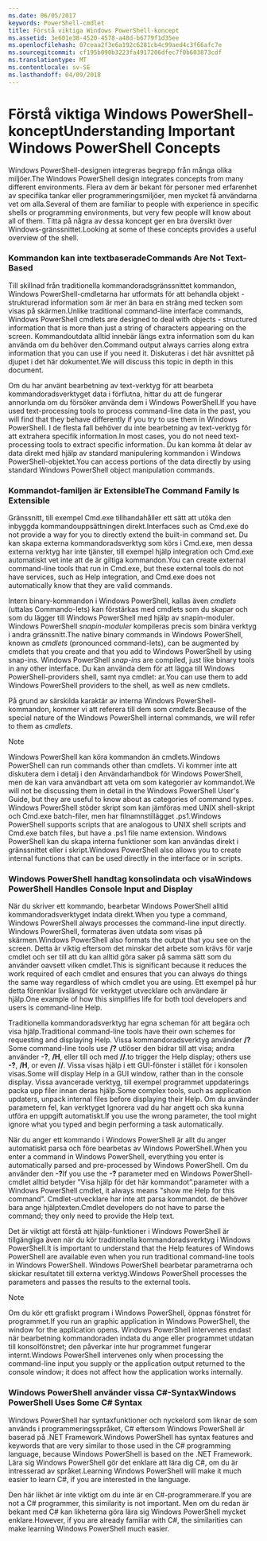 ```yaml
---
ms.date: 06/05/2017
keywords: PowerShell-cmdlet
title: Förstå viktiga Windows PowerShell-koncept
ms.assetid: 3e601e38-4520-4578-a48d-b6779f1d35ee
ms.openlocfilehash: 07ceaa2f3e6a192c6281cb4c99aed4c3f66afc7e
ms.sourcegitcommit: cf195b090b3223fa4917206dfec7f0b603873cdf
ms.translationtype: MT
ms.contentlocale: sv-SE
ms.lasthandoff: 04/09/2018
---
```

# <a name="understanding-important-windows-powershell-concepts"></a><span data-ttu-id="2b1f7-103">Förstå viktiga Windows PowerShell-koncept</span><span class="sxs-lookup"><span data-stu-id="2b1f7-103">Understanding Important Windows PowerShell Concepts</span></span>
<span data-ttu-id="2b1f7-104">Windows PowerShell-designen integreras begrepp från många olika miljöer.</span><span class="sxs-lookup"><span data-stu-id="2b1f7-104">The Windows PowerShell design integrates concepts from many different environments.</span></span> <span data-ttu-id="2b1f7-105">Flera av dem är bekant för personer med erfarenhet av specifika tankar eller programmeringsmiljöer, men mycket få användarna vet om alla.</span><span class="sxs-lookup"><span data-stu-id="2b1f7-105">Several of them are familiar to people with experience in specific shells or programming environments, but very few people will know about all of them.</span></span> <span data-ttu-id="2b1f7-106">Titta på några av dessa koncept ger en bra översikt över Windows-gränssnittet.</span><span class="sxs-lookup"><span data-stu-id="2b1f7-106">Looking at some of these concepts provides a useful overview of the shell.</span></span>

### <a name="commands-are-not-text-based"></a><span data-ttu-id="2b1f7-107">Kommandon kan inte textbaserade</span><span class="sxs-lookup"><span data-stu-id="2b1f7-107">Commands Are Not Text-Based</span></span>
<span data-ttu-id="2b1f7-108">Till skillnad från traditionella kommandoradsgränssnittet kommandon, Windows PowerShell-cmdletarna har utformats för att behandla objekt - strukturerad information som är mer än bara en sträng med tecken som visas på skärmen.</span><span class="sxs-lookup"><span data-stu-id="2b1f7-108">Unlike traditional command-line interface commands, Windows PowerShell cmdlets are designed to deal with objects - structured information that is more than just a string of characters appearing on the screen.</span></span> <span data-ttu-id="2b1f7-109">Kommandoutdata alltid innebär längs extra information som du kan använda om du behöver den.</span><span class="sxs-lookup"><span data-stu-id="2b1f7-109">Command output always carries along extra information that you can use if you need it.</span></span> <span data-ttu-id="2b1f7-110">Diskuteras i det här avsnittet på djupet i det här dokumentet.</span><span class="sxs-lookup"><span data-stu-id="2b1f7-110">We will discuss this topic in depth in this document.</span></span>

<span data-ttu-id="2b1f7-111">Om du har använt bearbetning av text-verktyg för att bearbeta kommandoradsverktyget data i förflutna, hittar du att de fungerar annorlunda om du försöker använda dem i Windows PowerShell.</span><span class="sxs-lookup"><span data-stu-id="2b1f7-111">If you have used text-processing tools to process command-line data in the past, you will find that they behave differently if you try to use them in Windows PowerShell.</span></span> <span data-ttu-id="2b1f7-112">I de flesta fall behöver du inte bearbetning av text-verktyg för att extrahera specifik information.</span><span class="sxs-lookup"><span data-stu-id="2b1f7-112">In most cases, you do not need text-processing tools to extract specific information.</span></span> <span data-ttu-id="2b1f7-113">Du kan komma åt delar av data direkt med hjälp av standard manipulering kommandon i Windows PowerShell-objektet.</span><span class="sxs-lookup"><span data-stu-id="2b1f7-113">You can access portions of the data directly by using standard Windows PowerShell object manipulation commands.</span></span>

### <a name="the-command-family-is-extensible"></a><span data-ttu-id="2b1f7-114">Kommandot-familjen är Extensible</span><span class="sxs-lookup"><span data-stu-id="2b1f7-114">The Command Family Is Extensible</span></span>
<span data-ttu-id="2b1f7-115">Gränssnitt, till exempel Cmd.exe tillhandahåller ett sätt att utöka den inbyggda kommandouppsättningen direkt.</span><span class="sxs-lookup"><span data-stu-id="2b1f7-115">Interfaces such as Cmd.exe do not provide a way for you to directly extend the built-in command set.</span></span> <span data-ttu-id="2b1f7-116">Du kan skapa externa kommandoradsverktyg som körs i Cmd.exe, men dessa externa verktyg har inte tjänster, till exempel hjälp integration och Cmd.exe automatiskt vet inte att de är giltiga kommandon.</span><span class="sxs-lookup"><span data-stu-id="2b1f7-116">You can create external command-line tools that run in Cmd.exe, but these external tools do not have services, such as Help integration, and Cmd.exe does not automatically know that they are valid commands.</span></span>

<span data-ttu-id="2b1f7-117">Intern binary-kommandon i Windows PowerShell, kallas även *cmdlets* (uttalas Commando-lets) kan förstärkas med cmdlets som du skapar och som du lägger till Windows PowerShell med hjälp av snapin-moduler. Windows PowerShell *snapin-moduler* kompileras precis som binära verktyg i andra gränssnitt.</span><span class="sxs-lookup"><span data-stu-id="2b1f7-117">The native binary commands in Windows PowerShell, known as *cmdlets* (pronounced command-lets), can be augmented by cmdlets that you create and that you add to Windows PowerShell by using snap-ins. Windows PowerShell *snap-ins* are compiled, just like binary tools in any other interface.</span></span> <span data-ttu-id="2b1f7-118">Du kan använda dem för att lägga till Windows PowerShell-providers shell, samt nya cmdlet: ar.</span><span class="sxs-lookup"><span data-stu-id="2b1f7-118">You can use them to add Windows PowerShell providers to the shell, as well as new cmdlets.</span></span>

<span data-ttu-id="2b1f7-119">På grund av särskilda karaktär av interna Windows PowerShell-kommandon, kommer vi att referera till dem som *cmdlets*.</span><span class="sxs-lookup"><span data-stu-id="2b1f7-119">Because of the special nature of the Windows PowerShell internal commands, we will refer to them as *cmdlets*.</span></span>

> [!NOTE]
> <span data-ttu-id="2b1f7-120">Windows PowerShell kan köra kommandon än cmdlets.</span><span class="sxs-lookup"><span data-stu-id="2b1f7-120">Windows PowerShell can run commands other than cmdlets.</span></span> <span data-ttu-id="2b1f7-121">Vi kommer inte att diskutera dem i detalj i den Användarhandbok för Windows PowerShell, men de kan vara användbart att veta om som kategorier av kommandot.</span><span class="sxs-lookup"><span data-stu-id="2b1f7-121">We will not be discussing them in detail in the Windows PowerShell User's Guide, but they are useful to know about as categories of command types.</span></span> <span data-ttu-id="2b1f7-122">Windows PowerShell stöder skript som kan jämföras med UNIX shell-skript och Cmd.exe batch-filer, men har filnamnstillägget .ps1.</span><span class="sxs-lookup"><span data-stu-id="2b1f7-122">Windows PowerShell supports scripts that are analogous to UNIX shell scripts and Cmd.exe batch files, but have a .ps1 file name extension.</span></span> <span data-ttu-id="2b1f7-123">Windows PowerShell kan du skapa interna funktioner som kan användas direkt i gränssnittet eller i skript.</span><span class="sxs-lookup"><span data-stu-id="2b1f7-123">Windows PowerShell also allows you to create internal functions that can be used directly in the interface or in scripts.</span></span>

### <a name="windows-powershell-handles-console-input-and-display"></a><span data-ttu-id="2b1f7-124">Windows PowerShell handtag konsolindata och visa</span><span class="sxs-lookup"><span data-stu-id="2b1f7-124">Windows PowerShell Handles Console Input and Display</span></span>
<span data-ttu-id="2b1f7-125">När du skriver ett kommando, bearbetar Windows PowerShell alltid kommandoradsverktyget indata direkt.</span><span class="sxs-lookup"><span data-stu-id="2b1f7-125">When you type a command, Windows PowerShell always processes the command-line input directly.</span></span> <span data-ttu-id="2b1f7-126">Windows PowerShell, formateras även utdata som visas på skärmen.</span><span class="sxs-lookup"><span data-stu-id="2b1f7-126">Windows PowerShell also formats the output that you see on the screen.</span></span> <span data-ttu-id="2b1f7-127">Detta är viktig eftersom det minskar det arbete som krävs för varje cmdlet och ser till att du kan alltid göra saker på samma sätt som du använder oavsett vilken cmdlet.</span><span class="sxs-lookup"><span data-stu-id="2b1f7-127">This is significant because it reduces the work required of each cmdlet and ensures that you can always do things the same way regardless of which cmdlet you are using.</span></span> <span data-ttu-id="2b1f7-128">Ett exempel på hur detta förenklar livslängd för verktyget utvecklare och användare är hjälp.</span><span class="sxs-lookup"><span data-stu-id="2b1f7-128">One example of how this simplifies life for both tool developers and users is command-line Help.</span></span>

<span data-ttu-id="2b1f7-129">Traditionella kommandoradsverktyg har egna scheman för att begära och visa hjälp.</span><span class="sxs-lookup"><span data-stu-id="2b1f7-129">Traditional command-line tools have their own schemes for requesting and displaying Help.</span></span> <span data-ttu-id="2b1f7-130">Vissa kommandoradsverktyg använder **/?**</span><span class="sxs-lookup"><span data-stu-id="2b1f7-130">Some command-line tools use **/?**</span></span> <span data-ttu-id="2b1f7-131">utlöser den bidrar till att visa; andra använder **-?**, **/H**, eller till och med **//**.</span><span class="sxs-lookup"><span data-stu-id="2b1f7-131">to trigger the Help display; others use **-?**, **/H**, or even **//**.</span></span> <span data-ttu-id="2b1f7-132">Vissa visas hjälp i ett GUI-fönster i stället för i konsolen visas.</span><span class="sxs-lookup"><span data-stu-id="2b1f7-132">Some will display Help in a GUI window, rather than in the console display.</span></span> <span data-ttu-id="2b1f7-133">Vissa avancerade verktyg, till exempel programmet uppdaterings packa upp filer innan deras hjälp.</span><span class="sxs-lookup"><span data-stu-id="2b1f7-133">Some complex tools, such as application updaters, unpack internal files before displaying their Help.</span></span> <span data-ttu-id="2b1f7-134">Om du använder parametern fel, kan verktyget Ignorera vad du har angett och ska kunna utföra en uppgift automatiskt.</span><span class="sxs-lookup"><span data-stu-id="2b1f7-134">If you use the wrong parameter, the tool might ignore what you typed and begin performing a task automatically.</span></span>

<span data-ttu-id="2b1f7-135">När du anger ett kommando i Windows PowerShell är allt du anger automatiskt parsa och före bearbetas av Windows PowerShell.</span><span class="sxs-lookup"><span data-stu-id="2b1f7-135">When you enter a command in Windows PowerShell, everything you enter is automatically parsed and pre-processed by Windows PowerShell.</span></span> <span data-ttu-id="2b1f7-136">Om du använder den **-?**</span><span class="sxs-lookup"><span data-stu-id="2b1f7-136">If you use the **-?**</span></span> <span data-ttu-id="2b1f7-137">parameter med en Windows PowerShell-cmdlet alltid betyder ”Visa hjälp för det här kommandot”.</span><span class="sxs-lookup"><span data-stu-id="2b1f7-137">parameter with a Windows PowerShell cmdlet, it always means "show me Help for this command".</span></span> <span data-ttu-id="2b1f7-138">Cmdlet-utvecklare har inte att parsa kommandot. de behöver bara ange hjälptexten.</span><span class="sxs-lookup"><span data-stu-id="2b1f7-138">Cmdlet developers do not have to parse the command; they only need to provide the Help text.</span></span>

<span data-ttu-id="2b1f7-139">Det är viktigt att förstå att hjälp-funktioner i Windows PowerShell är tillgängliga även när du kör traditionella kommandoradsverktyg i Windows PowerShell.</span><span class="sxs-lookup"><span data-stu-id="2b1f7-139">It is important to understand that the Help features of Windows PowerShell are available even when you run traditional command-line tools in Windows PowerShell.</span></span> <span data-ttu-id="2b1f7-140">Windows PowerShell bearbetar parametrarna och skickar resultatet till externa verktyg.</span><span class="sxs-lookup"><span data-stu-id="2b1f7-140">Windows PowerShell processes the parameters and passes the results to the external tools.</span></span>

> [!NOTE]
> <span data-ttu-id="2b1f7-141">Om du kör ett grafiskt program i Windows PowerShell, öppnas fönstret för programmet.</span><span class="sxs-lookup"><span data-stu-id="2b1f7-141">If you run an graphic application in Windows PowerShell, the window for the application opens.</span></span> <span data-ttu-id="2b1f7-142">Windows PowerShell intervenes endast när bearbetning kommandoraden indata du ange eller programmet utdatan till konsolfönstret; den påverkar inte hur programmet fungerar internt.</span><span class="sxs-lookup"><span data-stu-id="2b1f7-142">Windows PowerShell intervenes only when processing the command-line input you supply or the application output returned to the console window; it does not affect how the application works internally.</span></span>

### <a name="windows-powershell-uses-some-c-syntax"></a><span data-ttu-id="2b1f7-143">Windows PowerShell använder vissa C#-Syntax</span><span class="sxs-lookup"><span data-stu-id="2b1f7-143">Windows PowerShell Uses Some C# Syntax</span></span>
<span data-ttu-id="2b1f7-144">Windows PowerShell har syntaxfunktioner och nyckelord som liknar de som används i programmeringsspråket, C# eftersom Windows PowerShell är baserad på .NET Framework.</span><span class="sxs-lookup"><span data-stu-id="2b1f7-144">Windows PowerShell has syntax features and keywords that are very similar to those used in the C# programming language, because Windows PowerShell is based on the .NET Framework.</span></span> <span data-ttu-id="2b1f7-145">Lära sig Windows PowerShell gör det enklare att lära dig C#, om du är intresserad av språket.</span><span class="sxs-lookup"><span data-stu-id="2b1f7-145">Learning Windows PowerShell will make it much easier to learn C#, if you are interested in the language.</span></span>

<span data-ttu-id="2b1f7-146">Den här likhet är inte viktigt om du inte är en C#-programmerare.</span><span class="sxs-lookup"><span data-stu-id="2b1f7-146">If you are not a C# programmer, this similarity is not important.</span></span> <span data-ttu-id="2b1f7-147">Men om du redan är bekant med C# kan likheterna göra lära sig Windows PowerShell mycket enklare.</span><span class="sxs-lookup"><span data-stu-id="2b1f7-147">However, if you are already familiar with C#, the similarities can make learning Windows PowerShell much easier.</span></span>